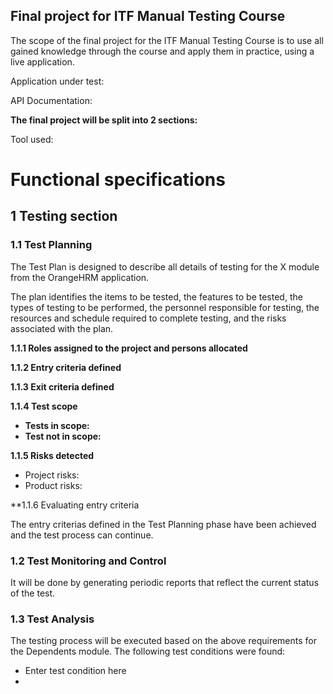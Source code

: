 ## Final project for ITF Manual Testing Course

The scope of the final project for the ITF Manual Testing Course is to use all gained knowledge through the course and apply them in practice, using a live application.

Application under test:

API Documentation:

**The final project will be split into 2 sections:** 

Tool used:

# Functional specifications 

## 1 Testing section 

### 1.1 Test Planning

The Test Plan is designed to describe all details of testing for the X module from the OrangeHRM application.

The plan identifies the items to be tested, the features to be tested, the types of testing to be performed, the personnel responsible for testing, the resources and schedule required to complete testing, and the risks associated with the plan.

**1.1.1 Roles assigned to the project and persons allocated**

**1.1.2 Entry criteria defined**

**1.1.3 Exit criteria defined**

**1.1.4 Test scope**

- **Tests in scope:**                                                                                                         
- **Test not in scope:**

**1.1.5 Risks detected**

- Project risks:                                                                                                           
- Product risks:

**1.1.6 Evaluating entry criteria

The entry criterias defined in the Test Planning phase have been achieved and the test process can continue.

### 1.2 Test Monitoring and Control

It will be done by generating periodic reports that reflect the current status of the test.

### 1.3 Test Analysis

The testing process will be executed based on the above requirements for the Dependents module. The following test conditions were found:

- Enter test condition here
- 
